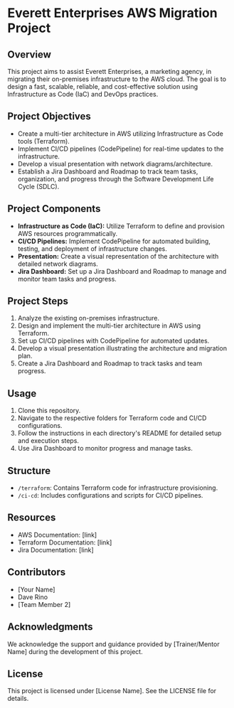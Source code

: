 # Everett Enterprises AWS Migration Project

## Overview
This project aims to assist Everett Enterprises, a marketing agency, in migrating their on-premises infrastructure to the AWS cloud. The goal is to design a fast, scalable, reliable, and cost-effective solution using Infrastructure as Code (IaC) and DevOps practices.

## Project Objectives
- Create a multi-tier architecture in AWS utilizing Infrastructure as Code tools (Terraform).
- Implement CI/CD pipelines (CodePipeline) for real-time updates to the infrastructure.
- Develop a visual presentation with network diagrams/architecture.
- Establish a Jira Dashboard and Roadmap to track team tasks, organization, and progress through the Software Development Life Cycle (SDLC).

## Project Components
- **Infrastructure as Code (IaC):** Utilize Terraform to define and provision AWS resources programmatically.
- **CI/CD Pipelines:** Implement CodePipeline for automated building, testing, and deployment of infrastructure changes.
- **Presentation:** Create a visual representation of the architecture with detailed network diagrams.
- **Jira Dashboard:** Set up a Jira Dashboard and Roadmap to manage and monitor team tasks and progress.

## Project Steps
1. Analyze the existing on-premises infrastructure.
2. Design and implement the multi-tier architecture in AWS using Terraform.
3. Set up CI/CD pipelines with CodePipeline for automated updates.
4. Develop a visual presentation illustrating the architecture and migration plan.
5. Create a Jira Dashboard and Roadmap to track tasks and team progress.

## Usage
1. Clone this repository.
2. Navigate to the respective folders for Terraform code and CI/CD configurations.
3. Follow the instructions in each directory's README for detailed setup and execution steps.
4. Use Jira Dashboard to monitor progress and manage tasks.

## Structure
- `/terraform`: Contains Terraform code for infrastructure provisioning.
- `/ci-cd`: Includes configurations and scripts for CI/CD pipelines.

## Resources
- AWS Documentation: [link]
- Terraform Documentation: [link]
- Jira Documentation: [link]

## Contributors
- [Your Name]
- Dave Rino
- [Team Member 2]

## Acknowledgments
We acknowledge the support and guidance provided by [Trainer/Mentor Name] during the development of this project.

## License
This project is licensed under [License Name]. See the LICENSE file for details.
